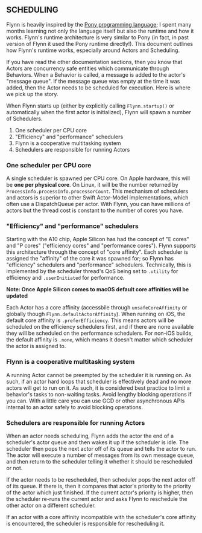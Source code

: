 ## SCHEDULING

Flynn is heavily inspired by the [Pony programming language](https://www.ponylang.io); I spent many months learning not only the language itself but also the runtime and how it works.  Flynn's runtime architecture is very similar to Pony (in fact, in past version of Flynn it used the Pony runtime directly!). This document outlines how Flynn's runtime works, especially around Actors and Scheduling.

If you have read the other documentation sections, then you know that Actors are concurrency safe entities which communicate through Behaviors. When a Behavior is called, a message is added to the actor's "message queue".  If the message queue was empty at the time it was added, then the Actor needs to be scheduled for execution. Here is where we pick up the story.

When Flynn starts up (either by explicitly calling ```Flynn.startup()``` or automatically when the first actor is initialized), Flynn will spawn a number of Schedulers. 

1. One scheduler per CPU core
2. "Efficiency" and "performance" schedulers
3. Flynn is a cooperative multitasking system
4. Schedulers are responsible for running Actors


### One scheduler per CPU core

A single scheduler is spawned per CPU core. On Apple hardware, this will be **one per physical core**. On Linux, it will be the number returned by ```ProcessInfo.processInfo.processorCount```. This mechanism of schedulers and actors is superior to other Swift Actor-Model implementations, which often use a DispatchQueue per actor. With Flynn, you can have millions of actors but the thread cost is constant to the number of cores you have.

### "Efficiency" and "performance" schedulers

Starting with the A10 chip, Apple Silicon has had the concept of "E cores" and "P cores" ("efficiency cores" and "performance cores"). Flynn supports this architecture through the concept of "core affinity".  Each scheduler is assigned the "affinity" of the core it was spawned for; so Flynn has "efficiency" schedulers and "performance" schedulers. Technically, this is implemented by the scheduler thread's QoS being set to ```.utility``` for efficiency and ```.userInitiated``` for performance.

**Note: Once Apple Silicon comes to macOS default core affinities will be updated**

Each Actor has a core affinity (accessbile through ```unsafeCoreAffinity``` or globally though ```Flynn.defaultActorAffinity```).  When running on iOS, the default core affinity is ```.preferEfficiency```. This means actors will be scheduled on the efficiency schedulers first, and if there are none available they will be scheduled on the performance schedulers.  For non-iOS builds, the default affinity is ```.none```, which means it doesn't matter which scheduler the actor is assigned to.

### Flynn is a cooperative multitasking system

A running Actor cannot be preempted by the scheduler it is running on. As such, if an actor hard loops that scheduler is effectively dead and no more actors will get to run on it. As such, it is considered best practice to limit a behavior's tasks to non-waiting tasks.  Avoid lengthy blocking operations if you can.  With a little care you can use GCD or other asynchronous APIs internal to an actor safely to avoid blocking operations.


### Schedulers are responsible for running Actors

When an actor needs scheduling, Flynn adds the actor the end of a scheduler's actor queue and then wakes it up if the scheduler is idle. The scheduler then pops the next actor off of its queue and tells the actor to run.  The actor will execute a number of messages from its own message queue, and then return to the scheduler telling it whether it should be rescheduled or not.

If the actor needs to be rescheduled, then scheduler pops the next actor off of its queue.  If there is, then it compares that actor's priority to the priority of the actor which just finished. If the current actor's priority is higher, then the scheduler re-runs the current actor and asks Flynn to reschedule the other actor on a different scheduler.

If an actor with a core affinity incompatible with the scheduler's core affinity is encountered, the scheduler is responsible for rescheduling it.